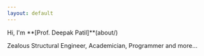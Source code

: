 ```yaml
---
layout: default
---
```


<div class="lead pretty-links">
  Hi, I'm **[Prof. Deepak Patil]**(about/)
  
  Zealous Structural Engineer, Academician, Programmer and more...

  
